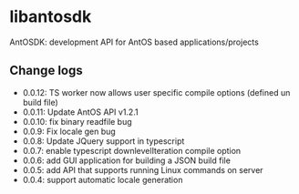 # libantosdk
AntOSDK: development API for AntOS based applications/projects

## Change logs
- 0.0.12: TS worker now allows user specific compile options (defined un build file)
- 0.0.11: Update AntOS API v1.2.1
- 0.0.10: fix binary readfile bug
- 0.0.9: Fix locale gen bug
- 0.0.8: Update JQuery support in typescript
- 0.0.7: enable typescript downlevelIteration compile option
- 0.0.6: add GUI application for building a JSON build file
- 0.0.5: add API that supports running Linux commands on server
- 0.0.4: support automatic locale generation